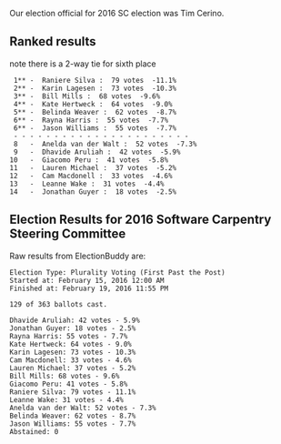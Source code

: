 Our election official for 2016 SC election was Tim Cerino.


## Ranked results 

note there is a 2-way tie for sixth place

~~~
 1** -  Raniere Silva :  79 votes  -11.1%
 2** -  Karin Lagesen :  73 votes  -10.3%
 3** -  Bill Mills :  68 votes  -9.6%
 4** -  Kate Hertweck :  64 votes  -9.0%
 5** -  Belinda Weaver :  62 votes  -8.7%
 6** -  Rayna Harris :  55 votes  -7.7%
 6** -  Jason Williams :  55 votes  -7.7%
 - - - - - - - - - - - - - - - - - - - - - - 
 8   -  Anelda van der Walt :  52 votes  -7.3%
 9   -  Dhavide Aruliah :  42 votes  -5.9%
10   -  Giacomo Peru :  41 votes  -5.8%
11   -  Lauren Michael :  37 votes  -5.2%
12   -  Cam Macdonell :  33 votes  -4.6%
13   -  Leanne Wake :  31 votes  -4.4%
14   -  Jonathan Guyer :  18 votes  -2.5%
~~~


## Election Results for 2016 Software Carpentry Steering Committee

Raw results from ElectionBuddy are:

~~~        
Election Type: Plurality Voting (First Past the Post)
Started at: February 15, 2016 12:00 AM
Finished at: February 19, 2016 11:55 PM
        
129 of 363 ballots cast.

Dhavide Aruliah: 42 votes - 5.9%
Jonathan Guyer: 18 votes - 2.5%
Rayna Harris: 55 votes - 7.7%
Kate Hertweck: 64 votes - 9.0%
Karin Lagesen: 73 votes - 10.3%
Cam Macdonell: 33 votes - 4.6%
Lauren Michael: 37 votes - 5.2%
Bill Mills: 68 votes - 9.6%
Giacomo Peru: 41 votes - 5.8%
Raniere Silva: 79 votes - 11.1%
Leanne Wake: 31 votes - 4.4%
Anelda van der Walt: 52 votes - 7.3%
Belinda Weaver: 62 votes - 8.7%
Jason Williams: 55 votes - 7.7%
Abstained: 0
~~~
